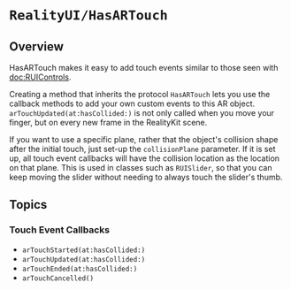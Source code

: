 # ``RealityUI/HasARTouch``

## Overview

HasARTouch makes it easy to add touch events similar to those seen with <doc:RUIControls>.

Creating a method that inherits the protocol ``HasARTouch`` lets you use the callback methods to add your own custom events to this AR object. ``arTouchUpdated(at:hasCollided:)`` is not only called when you move your finger, but on every new frame in the RealityKit scene.

If you want to use a specific plane, rather that the object's collision shape after the initial touch, just set-up the ``collisionPlane`` parameter. If it is set up, all touch event callbacks will have the collision location as the location on that plane. This is used in classes such as ``RUISlider``, so that you can keep moving the slider without needing to always touch the slider's thumb.

## Topics

### Touch Event Callbacks

- ``arTouchStarted(at:hasCollided:)``
- ``arTouchUpdated(at:hasCollided:)``
- ``arTouchEnded(at:hasCollided:)``
- ``arTouchCancelled()``
